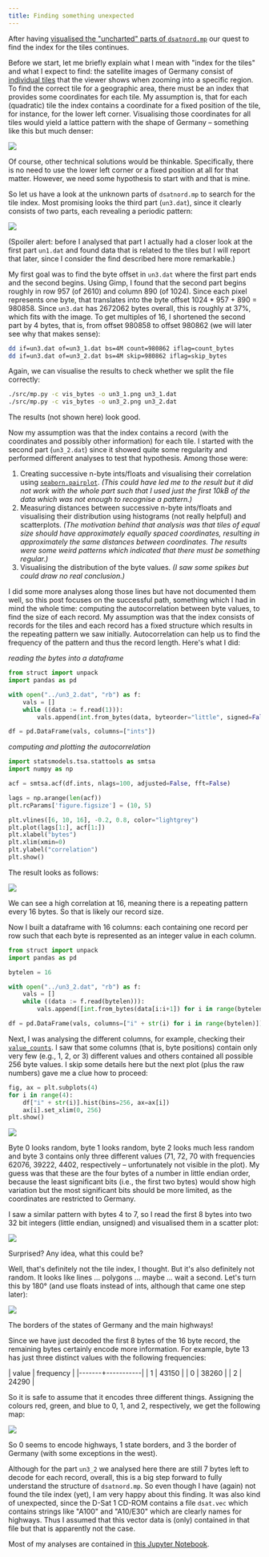 ```yaml
---
title: Finding something unexpected
---
```


After having [visualised the "uncharted" parts of
`dsatnord.mp`](/2024/04/23/searching-for-the-index.html) our quest to
find the index for the tiles continues.

Before we start, let me briefly explain what I mean with "index for
the tiles" and what I expect to find: the satellite images of Germany
consist of [individual
tiles](https://dsat.igada.de/2024/04/02/finding-the-tiles.html) that
the viewer shows when zooming into a specific region. To find the
correct tile for a geographic area, there must be an index that
provides some coordinates for each tile. My assumption is, that for
each (quadratic) tile the index contains a coordinate for a fixed
position of the tile, for instance, for the lower left
corner. Visualising those coordinates for all tiles would yield a
lattice pattern with the shape of Germany – something like this but
much denser:

![](/img/germany.png)

Of course, other technical solutions would be thinkable. Specifically,
there is no need to use the lower left corner or a fixed position at
all for that matter. However, we need some hypothesis to start with
and that is mine.

So let us have a look at the unknown parts of `dsatnord.mp` to search
for the tile index.  Most promising looks the third part (`un3.dat`),
since it clearly consists of two parts, each revealing a periodic
pattern:

![](/img/un3.png)

(Spoiler alert: before I analysed that part I actually had a closer
look at the first part `un1.dat` and found data that is related to the
tiles but I will report that later, since I consider the find
described here more remarkable.)

My first goal was to find the byte offset in `un3.dat` where the first
part ends and the second begins. Using Gimp, I found that the second
part begins roughly in row 957 (of 2610) and column 890 (of 1024).
Since each pixel represents one byte, that translates into the byte
offset 1024 * 957 + 890 = 980858.  Since `un3.dat` has 2672062 bytes
overall, this is roughly at 37%, which fits with the image. To get
multiples of 16, I shortened the second part by 4 bytes, that is, from
offset 980858 to offset 980862 (we will later see why that makes
sense):

```sh
dd if=un3.dat of=un3_1.dat bs=4M count=980862 iflag=count_bytes
dd if=un3.dat of=un3_2.dat bs=4M skip=980862 iflag=skip_bytes
```
Again, we can visualise the results to check whether we split the file correctly:

```sh
./src/mp.py -c vis_bytes -o un3_1.png un3_1.dat
./src/mp.py -c vis_bytes -o un3_2.png un3_2.dat
```

The results (not shown here) look good.

Now my assumption was that the index contains a record (with the
coordinates and possibly other information) for each tile. I started
with the second part (`un3_2.dat`) since it showed quite some
regularity and performed different analyses to test that
hypothesis. Among those were:

1. Creating successive n-byte ints/floats and visualising their
   correlation using
   [`seaborn.pairplot`](https://seaborn.pydata.org/generated/seaborn.pairplot.html). *(This
   could have led me to the result but it did not work with the whole
   part such that I used just the first 10kB of the data which was not
   enough to recognise a pattern.)*
2. Measuring distances between successive n-byte ints/floats and
   visualising their distribution using histograms (not really
   helpful) and scatterplots. *(The motivation behind that analysis
   was that tiles of equal size should have approximately equally
   spaced coordinates, resulting in approximately the same distances
   between coordinates. The results were some weird patterns which
   indicated that there must be something regular.)*
3. Visualising the distribution of the byte values. *(I saw some
   spikes but could draw no real conclusion.)*

I did some more analyses along those lines but have not documented
them well, so this post focuses on the successful path, something
which I had in mind the whole time: computing the autocorrelation
between byte values, to find the size of each record. My assumption
was that the index consists of records for the tiles and each record
has a fixed structure which results in the repeating pattern we saw
initially. Autocorrelation can help us to find the frequency of the
pattern and thus the record length. Here's what I did:

*reading the bytes into a dataframe*

```python
from struct import unpack
import pandas as pd

with open("../un3_2.dat", "rb") as f:
    vals = []
    while ((data := f.read(1))):
        vals.append(int.from_bytes(data, byteorder="little", signed=False))

df = pd.DataFrame(vals, columns=["ints"])
```
*computing and plotting the autocorrelation*

```python
import statsmodels.tsa.stattools as smtsa
import numpy as np

acf = smtsa.acf(df.ints, nlags=100, adjusted=False, fft=False)

lags = np.arange(len(acf))
plt.rcParams['figure.figsize'] = (10, 5)

plt.vlines([6, 10, 16], -0.2, 0.8, color="lightgrey")
plt.plot(lags[1:], acf[1:])
plt.xlabel("bytes")
plt.xlim(xmin=0)
plt.ylabel("correlation")
plt.show()
```

The result looks as follows:

![](/img/un3_1_autocorrelation.png)

We can see a high correlation at 16, meaning there is a repeating
pattern every 16 bytes. So that is likely our record size.

Now I built a dataframe with 16 columns: each containing one record
per row such that each byte is represented as an integer value in each
column.

```python
from struct import unpack
import pandas as pd

bytelen = 16

with open("../un3_2.dat", "rb") as f:
    vals = []
    while ((data := f.read(bytelen))):
        vals.append([int.from_bytes(data[i:i+1]) for i in range(bytelen)])

df = pd.DataFrame(vals, columns=["i" + str(i) for i in range(bytelen)])
```

Next, I was analysing the different columns, for example, checking
their
[`value_counts`](https://pandas.pydata.org/docs/reference/api/pandas.Series.value_counts.html). I
saw that some columns (that is, byte positions) contain only very few
(e.g., 1, 2, or 3) different values and others contained all possible
256 byte values. I skip some details here but the next plot (plus the
raw numbers) gave me a clue how to proceed:


```python
fig, ax = plt.subplots(4)
for i in range(4):
    df["i" + str(i)].hist(bins=256, ax=ax[i])
    ax[i].set_xlim(0, 256)
plt.show()
```

![](/img/un3_1_4xhist.png)

Byte 0 looks random, byte 1 looks random, byte 2 looks much less
random and byte 3 contains only three different values (71, 72, 70
with frequencies 62076, 39222, 4402, respectively – unfortunately not
visible in the plot). My guess was that these are the four bytes of a
number in little endian order, because the least significant bits
(i.e., the first two bytes) would show high variation but the most
significant bits should be more limited, as the coordinates are
restricted to Germany.

I saw a similar pattern with bytes 4 to 7, so I read the first 8 bytes
into two 32 bit integers (little endian, unsigned) and visualised them
in a scatter plot:

![](/img/un3_1_int.png)

Surprised? Any idea, what this could be?

Well, that's definitely not the tile index, I thought. But it's also
definitely not random. It looks like lines ... polygons ... maybe
... wait a second. Let's turn this by 180° (and use floats instead of
ints, although that came one step later):

![](/img/un3_1_float.png)

The borders of the states of Germany and the main highways!

Since we have just decoded the first 8 bytes of the 16 byte record,
the remaining bytes certainly encode more information. For example,
byte 13 has just three distinct values with the following frequencies:

| value | frequency |
|-------+-----------|
|     1 |     43150 |
|     0 |     38260 |
|     2 |     24290 |

So it is safe to assume that it encodes three different things.
Assigning the colours red, green, and blue to 0, 1, and 2,
respectively, we get the following map:

![](/img/un3_1_float_color.png)

So 0 seems to encode highways, 1 state borders, and 3 the border of
Germany (with some exceptions in the west).

Although for the part `un3_2` we analysed here there are still 7 bytes
left to decode for each record, overall, this is a big step forward to
fully understand the structure of `dsatnord.mp`. So even though I have
(again) not found the tile index (yet), I am very happy about this
finding. It was also kind of unexpected, since the D-Sat 1 CD-ROM
contains a file `dsat.vec` which contains strings like "A100" and
"A10/E30" which are clearly names for highways. Thus I assumed that
this vector data is (only) contained in that file but that is
apparently not the case.

Most of my analyses are contained in [this Jupyter
Notebook](/src/Searching_the_Index.ipynb).

